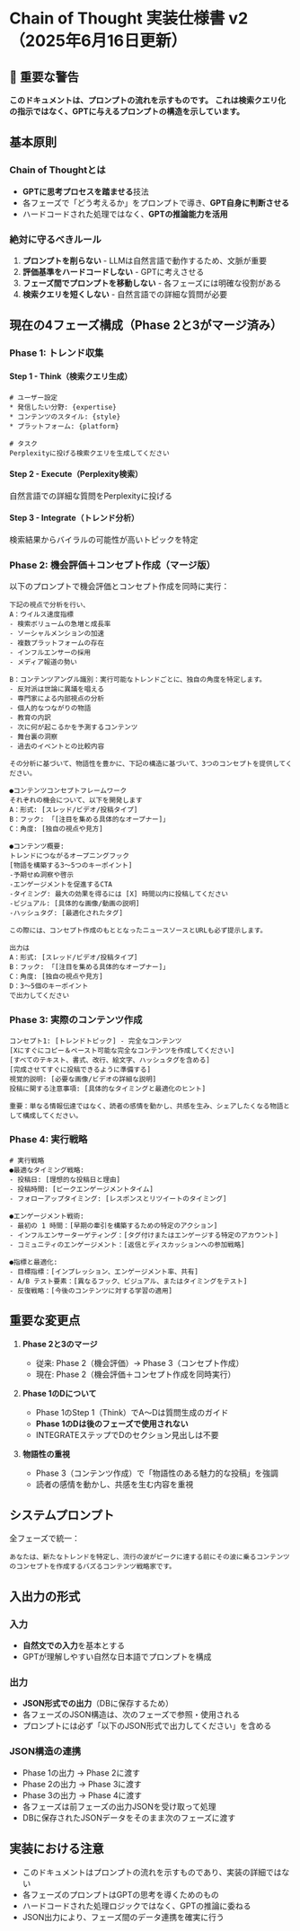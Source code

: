 # Chain of Thought 実装仕様書 v2（2025年6月16日更新）

## 🚨 重要な警告
**このドキュメントは、プロンプトの流れを示すものです。**
**これは検索クエリ化の指示ではなく、GPTに与えるプロンプトの構造を示しています。**

## 基本原則

### Chain of Thoughtとは
- **GPTに思考プロセスを踏ませる**技法
- 各フェーズで「どう考えるか」をプロンプトで導き、**GPT自身に判断させる**
- ハードコードされた処理ではなく、**GPTの推論能力を活用**

### 絶対に守るべきルール
1. **プロンプトを削らない** - LLMは自然言語で動作するため、文脈が重要
2. **評価基準をハードコードしない** - GPTに考えさせる
3. **フェーズ間でプロンプトを移動しない** - 各フェーズには明確な役割がある
4. **検索クエリを短くしない** - 自然言語での詳細な質問が必要

## 現在の4フェーズ構成（Phase 2と3がマージ済み）

### Phase 1: トレンド収集

#### Step 1 - Think（検索クエリ生成）
```
# ユーザー設定
* 発信したい分野: {expertise}
* コンテンツのスタイル: {style}
* プラットフォーム: {platform}

# タスク
Perplexityに投げる検索クエリを生成してください
```

#### Step 2 - Execute（Perplexity検索）
自然言語での詳細な質問をPerplexityに投げる

#### Step 3 - Integrate（トレンド分析）
検索結果からバイラルの可能性が高いトピックを特定

### Phase 2: 機会評価＋コンセプト作成（マージ版）

以下のプロンプトで機会評価とコンセプト作成を同時に実行：

```
下記の視点で分析を行い、
A：ウイルス速度指標
- 検索ボリュームの急増と成長率
- ソーシャルメンションの加速
- 複数プラットフォームの存在
- インフルエンサーの採用
- メディア報道の勢い

B：コンテンツアングル識別：実行可能なトレンドごとに、独自の角度を特定します。
- 反対派は世論に異議を唱える
- 専門家による内部視点の分析
- 個人的なつながりの物語
- 教育の内訳
- 次に何が起こるかを予測するコンテンツ
- 舞台裏の洞察
- 過去のイベントとの比較内容

その分析に基づいて、物語性を豊かに、下記の構造に基づいて、3つのコンセプトを提供してください。

●コンテンツコンセプトフレームワーク
それぞれの機会について、以下を開発します
A：形式: [スレッド/ビデオ/投稿タイプ]
B：フック: 「[注目を集める具体的なオープナー]」
C：角度: [独自の視点や見方]

●コンテンツ概要:
トレンドにつながるオープニングフック
[物語を構築する3～5つのキーポイント]
-予期せぬ洞察や啓示
-エンゲージメントを促進するCTA
-タイミング: 最大の効果を得るには [X] 時間以内に投稿してください
-ビジュアル: [具体的な画像/動画の説明]
-ハッシュタグ: [最適化されたタグ]

この際には、コンセプト作成のもととなったニュースソースとURLも必ず提示します。

出力は
A：形式: [スレッド/ビデオ/投稿タイプ]
B：フック: 「[注目を集める具体的なオープナー]」
C：角度: [独自の視点や見方]
D：3〜5個のキーポイント
で出力してください
```

### Phase 3: 実際のコンテンツ作成

```
コンセプト1: [トレンドトピック] - 完全なコンテンツ
[Xにすぐにコピー＆ペースト可能な完全なコンテンツを作成してください]
[すべてのテキスト、書式、改行、絵文字、ハッシュタグを含める]
[完成させてすぐに投稿できるように準備する]
視覚的説明: [必要な画像/ビデオの詳細な説明]
投稿に関する注意事項: [具体的なタイミングと最適化のヒント]

重要：単なる情報伝達ではなく、読者の感情を動かし、共感を生み、シェアしたくなる物語として構成してください。
```

### Phase 4: 実行戦略

```
# 実行戦略
●最適なタイミング戦略:
- 投稿日: [理想的な投稿日と理由]
- 投稿時間: [ピークエンゲージメントタイム]
- フォローアップタイミング: [レスポンスとリツイートのタイミング]

●エンゲージメント戦術:
- 最初の 1 時間：[早期の牽引を構築するための特定のアクション]
- インフルエンサーターゲティング：[タグ付けまたはエンゲージする特定のアカウント]
- コミュニティのエンゲージメント：[返信とディスカッションへの参加戦略]

●指標と最適化:
- 目標指標：[インプレッション、エンゲージメント率、共有]
- A/B テスト要素：[異なるフック、ビジュアル、またはタイミングをテスト]
- 反復戦略：[今後のコンテンツに対する学習の適用]
```

## 重要な変更点

1. **Phase 2と3のマージ**
   - 従来: Phase 2（機会評価）→ Phase 3（コンセプト作成）
   - 現在: Phase 2（機会評価＋コンセプト作成を同時実行）

2. **Phase 1のDについて**
   - Phase 1のStep 1（Think）でA〜Dは質問生成のガイド
   - **Phase 1のDは後のフェーズで使用されない**
   - INTEGRATEステップでDのセクション見出しは不要

3. **物語性の重視**
   - Phase 3（コンテンツ作成）で「物語性のある魅力的な投稿」を強調
   - 読者の感情を動かし、共感を生む内容を重視

## システムプロンプト

全フェーズで統一：
```
あなたは、新たなトレンドを特定し、流行の波がピークに達する前にその波に乗るコンテンツのコンセプトを作成するバズるコンテンツ戦略家です。
```

## 入出力の形式

### 入力
- **自然文での入力**を基本とする
- GPTが理解しやすい自然な日本語でプロンプトを構成

### 出力
- **JSON形式での出力**（DBに保存するため）
- 各フェーズのJSON構造は、次のフェーズで参照・使用される
- プロンプトには必ず「以下のJSON形式で出力してください」を含める

### JSON構造の連携
- Phase 1の出力 → Phase 2に渡す
- Phase 2の出力 → Phase 3に渡す
- Phase 3の出力 → Phase 4に渡す
- 各フェーズは前フェーズの出力JSONを受け取って処理
- DBに保存されたJSONデータをそのまま次のフェーズに渡す

## 実装における注意

- このドキュメントはプロンプトの流れを示すものであり、実装の詳細ではない
- 各フェーズのプロンプトはGPTの思考を導くためのもの
- ハードコードされた処理ロジックではなく、GPTの推論に委ねる
- JSON出力により、フェーズ間のデータ連携を確実に行う